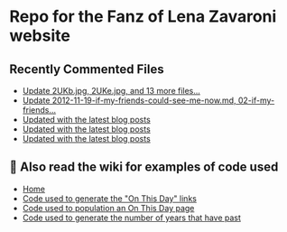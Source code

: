 # Repo for the Fanz of Lena Zavaroni website

## Recently Commented Files
<!-- BLOG-POST-LIST:START -->
- [Update 2UKb.jpg, 2UKe.jpg, and 13 more files...](https://github.com/FanzOfLenaZavaroni/fanzoflenazavaroni.github.io/commit/587c085a8c1aa3332b19f31ed288eb341b2bf298)
- [Update 2012-11-19-if-my-friends-could-see-me-now.md, 02-if-my-friends…](https://github.com/FanzOfLenaZavaroni/fanzoflenazavaroni.github.io/commit/5c0c2f8006689cb20efbbc16d3deeeb762956252)
- [Updated with the latest blog posts](https://github.com/FanzOfLenaZavaroni/fanzoflenazavaroni.github.io/commit/8d697eac4d543726127ebbdaf61ec6aaddbe9ab7)
- [Updated with the latest blog posts](https://github.com/FanzOfLenaZavaroni/fanzoflenazavaroni.github.io/commit/c76914324dc45ef4c056ab3afb9e4ea2efb6a4af)
- [Updated with the latest blog posts](https://github.com/FanzOfLenaZavaroni/fanzoflenazavaroni.github.io/commit/3aae2a780b5d02894fdd1fad2df1526bfa2608a5)
<!-- BLOG-POST-LIST:END -->

## :notebook: Also read the wiki for examples of code used
* [Home](https://github.com/FanzOfLenaZavaroni/fanzoflenazavaroni.github.io/wiki)
* [Code used to generate the "On This Day" links](https://github.com/FanzOfLenaZavaroni/fanzoflenazavaroni.github.io/wiki/On-This-Day-Code)
* [Code used to population an On This Day page](https://github.com/FanzOfLenaZavaroni/fanzoflenazavaroni.github.io/wiki/Code-used-to-population-an-On-This-Day-page)
* [Code used to generate the number of years that have past](https://github.com/FanzOfLenaZavaroni/fanzoflenazavaroni.github.io/wiki/Number-of-years-gone-by-code)
